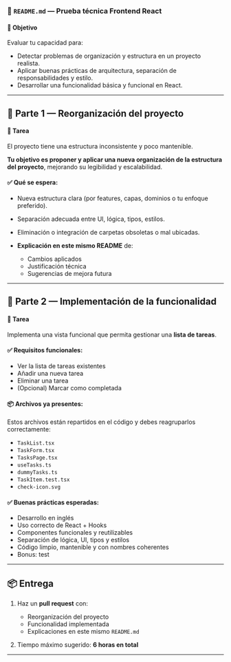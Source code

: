### 📄 `README.md` — **Prueba técnica Frontend React**

#### 🧠 Objetivo

Evaluar tu capacidad para:

* Detectar problemas de organización y estructura en un proyecto realista.
* Aplicar buenas prácticas de arquitectura, separación de responsabilidades y estilo.
* Desarrollar una funcionalidad básica y funcional en React.

---

## 🔷 Parte 1 — Reorganización del proyecto

#### 🎯 Tarea

El proyecto tiene una estructura inconsistente y poco mantenible.

**Tu objetivo es proponer y aplicar una nueva organización de la estructura del proyecto**, mejorando su legibilidad y escalabilidad.

#### ✅ Qué se espera:

* Nueva estructura clara (por features, capas, dominios o tu enfoque preferido).
* Separación adecuada entre UI, lógica, tipos, estilos.
* Eliminación o integración de carpetas obsoletas o mal ubicadas.
* **Explicación en este mismo README** de:

  * Cambios aplicados
  * Justificación técnica
  * Sugerencias de mejora futura

---

## 🔷 Parte 2 — Implementación de la funcionalidad

#### 🎯 Tarea

Implementa una vista funcional que permita gestionar una **lista de tareas**.

#### ✅ Requisitos funcionales:

* Ver la lista de tareas existentes
* Añadir una nueva tarea
* Eliminar una tarea
* (Opcional) Marcar como completada

#### 📦 Archivos ya presentes:

Estos archivos están repartidos en el código y debes reagruparlos correctamente:

* `TaskList.tsx`
* `TaskForm.tsx`
* `TasksPage.tsx`
* `useTasks.ts`
* `dummyTasks.ts`
* `TaskItem.test.tsx`
* `check-icon.svg`

#### ✅ Buenas prácticas esperadas:

* Desarrollo en inglés
* Uso correcto de React + Hooks
* Componentes funcionales y reutilizables
* Separación de lógica, UI, tipos y estilos
* Código limpio, mantenible y con nombres coherentes
* Bonus: test

---

## 📦 Entrega

1. Haz un **pull request** con:

   * Reorganización del proyecto
   * Funcionalidad implementada
   * Explicaciones en este mismo `README.md`
2. Tiempo máximo sugerido: **6 horas en total**

---

